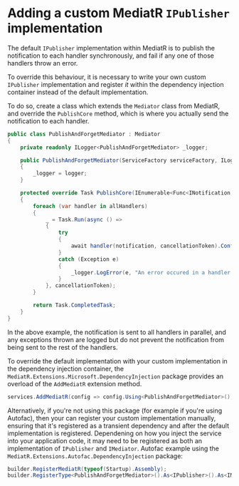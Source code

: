 # Adding a custom MediatR `IPublisher` implementation

The default `IPublisher` implementation within MediatR is to publish the notification to each handler synchronously, and fail if any one of those handlers throw an error.

To override this behaviour, it is necessary to write your own custom `IPublisher` implementation and register _it_ within the dependency injection container instead of the default implementation.

To do so, create a class which extends the `Mediator` class from MediatR, and override the `PublishCore` method, which is where you actually send the notification to each handler.

```csharp
public class PublishAndForgetMediator : Mediator
{
    private readonly ILogger<PublishAndForgetMediator> _logger;

    public PublishAndForgetMediator(ServiceFactory serviceFactory, ILogger<PublishAndForgetMediator> logger) : base(serviceFactory)
    {
        _logger = logger;
    }

    protected override Task PublishCore(IEnumerable<Func<INotification, CancellationToken, Task>> allHandlers, INotification notification, CancellationToken cancellationToken)
    {
        foreach (var handler in allHandlers)
        {
            _ = Task.Run(async () =>
            {
                try
                {
                    await handler(notification, cancellationToken).ConfigureAwait(false);
                }
                catch (Exception e)
                {
                    _logger.LogError(e, "An error occured in a handler while handling notification {NotificationType}.", notification.GetType());
                }
            }, cancellationToken);
        }

        return Task.CompletedTask;
    }
}
```

In the above example, the notification is sent to all handlers in parallel, and any exceptions thrown are logged but do not prevent the notification from being sent to the rest of the handlers.

To override the default implementation with your custom implementation in the dependency injection container, the `MediatR.Extensions.Microsoft.DependencyInjection` package provides an overload of the `AddMediatR` extension method.

```csharp
services.AddMediatR(config => config.Using<PublishAndForgetMediator>(), typeof(Startup));
```

Alternatively, if you're not using this package (for example if you're using Autofac), then your can register your custom implementation manually, ensuring that it's registered as a transient dependency and after the default implementation is registered. Dependening on how you inject the service into your application code, it may need to be registered as both an implementation of `IPublisher` and `IMediator`. Autofac example using the `MediatR.Extensions.Autofac.DependencyInjection` package:

```csharp
builder.RegisterMediatR(typeof(Startup).Assembly);
builder.RegisterType<PublishAndForgetMediator>().As<IPublisher>().As<IMediator>().InstancePerDependency();
```

